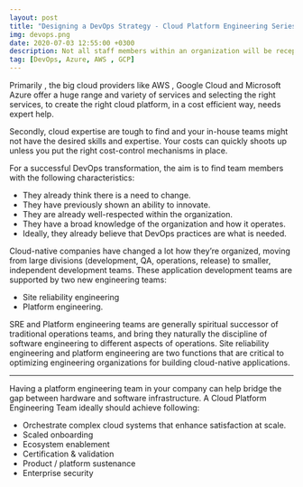 ```yaml
---
layout: post
title: "Designing a DevOps Strategy - Cloud Platform Engineering Series"
img: devops.png
date: 2020-07-03 12:55:00 +0300
description: Not all staff members within an organization will be receptive to the change that is required for a DevOps transformation.
tag: [DevOps, Azure, AWS , GCP]
---
```


Primarily , the big cloud providers like AWS , Google Cloud and Microsoft Azure offer a huge range and variety of services and selecting the right services, to create the right cloud platform, in a cost efficient way, needs expert help.

Secondly, cloud expertise are tough to find and your in-house teams might not have the desired skills and expertise. Your costs can quickly shoots up unless you put the right cost-control mechanisms in place.

For a successful DevOps transformation, the aim is to find team members with the following characteristics:

* They already think there is a need to change.
* They have previously shown an ability to innovate.
* They are already well-respected within the organization.
* They have a broad knowledge of the organization and how it operates.
* Ideally, they already believe that DevOps practices are what is needed.

Cloud-native companies have changed a lot how they’re organized, moving from large divisions (development, QA, operations, release) to smaller, independent development teams.
These application development teams are supported by two new engineering teams: 

* Site reliability engineering
* Platform engineering.

SRE and Platform engineering teams are generally spiritual successor of traditional operations teams, and bring they naturally the discipline of software engineering to different aspects of operations. Site reliability engineering and platform engineering are two functions that are critical to optimizing engineering organizations for building cloud-native applications.

---

Having a platform engineering team in your company can help bridge the gap between hardware and software infrastructure. A Cloud Platform Engineering Team ideally should achieve following:

* Orchestrate complex cloud systems that enhance satisfaction at scale.
* Scaled onboarding
* Ecosystem enablement
* Certification & validation
* Product / platform sustenance
* Enterprise security

